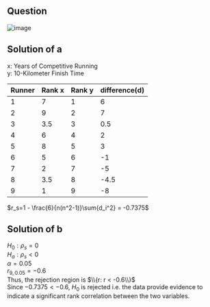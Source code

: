## Question

![image](https://github.com/user-attachments/assets/48530dee-e902-40a6-b978-de4be7acf4de)

## Solution of a

x: Years of Competitive Running  
y: 10-Kilometer Finish Time

| Runner | Rank x | Rank y | difference(d) |
|--------|--------|--------|---------------|
|    1   |    7   |    1   |       6       |
|    2   |    9   |    2   |       7       |
|    3   |  3.5   |    3   |     0.5       |
|    4   |    6   |    4   |       2       |
|    5   |    8   |    5   |       3       |
|    6   |    5   |    6   |      -1       |
|    7   |    2   |    7   |      -5       |
|    8   |  3.5   |    8   |    -4.5       |
|    9   |    1   |    9   |      -8       |

$r_s=1 - \frac{6}{n(n^2-1)}\sum{d_i^2} = -0.7375$  

## Solution of b

$H_0: \rho_s = 0$  
$H_a: \rho_s < 0$  
$\alpha = 0.05$  
$r_{9, 0.05} = -0.6$  
Thus, the rejection region is $\\{r: r < -0.6\\}$  
Since $-0.7375 < -0.6$, $H_0$ is rejected i.e. the data provide evidence to indicate a significant rank correlation between the two variables.
